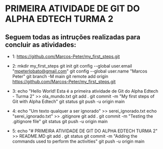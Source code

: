 # PRIMEIRA ATIVIDADE DE GIT DO ALPHA EDTECH TURMA 2

## Seguem todas as intruções realizadas para concluir as atividades:

* 1: 
https://github.com/Marcos-Peter/my_first_steps.git

* 2: 
mkdir my_first_steps
git init
git config --global user.email "mpeterlobato@gmail.com"
git config --global user.name "Marcos Peter"
git branch -M main
git remote add origin https://github.com/Marcos-Peter/my_first_steps.git

* 3:
echo "Hello World! Esta é a primeira atividade de Git do Alpha Edtech - Turma 2" >> ola_mundo.txt
git add .
git commit -m "My first steps of Git with Alpha Edtech"
git status
git push -u origin main

* 4:
echo "Um texto qualquer a ser ignorado" >> serei_ignorado.txt
echo "serei_ignorado.txt" >> .gitignore
git add .
git commit -m "Testing the .gitignore file"
git status
git push -u origin main

* 5:
echo "# PRIMEIRA ATIVIDADE DE GIT DO ALPHA EDTECH TURMA 2" >> README.MD
git add .
git status
git commit -m "Adding the commands used to perform the activities"
git push -u origin main
